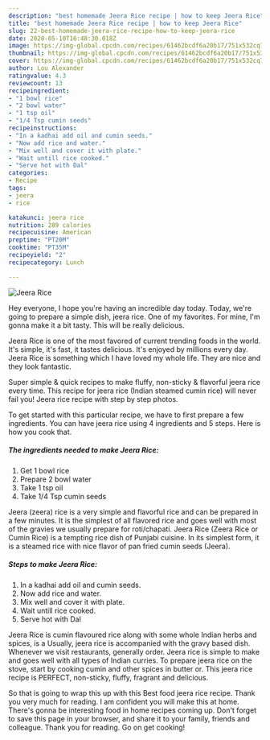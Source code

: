```yaml
---
description: "best homemade Jeera Rice recipe | how to keep Jeera Rice"
title: "best homemade Jeera Rice recipe | how to keep Jeera Rice"
slug: 22-best-homemade-jeera-rice-recipe-how-to-keep-jeera-rice
date: 2020-05-10T16:48:30.018Z
image: https://img-global.cpcdn.com/recipes/61462bcdf6a20b17/751x532cq70/jeera-rice-recipe-main-photo.jpg
thumbnail: https://img-global.cpcdn.com/recipes/61462bcdf6a20b17/751x532cq70/jeera-rice-recipe-main-photo.jpg
cover: https://img-global.cpcdn.com/recipes/61462bcdf6a20b17/751x532cq70/jeera-rice-recipe-main-photo.jpg
author: Lou Alexander
ratingvalue: 4.3
reviewcount: 13
recipeingredient:
- "1 bowl rice"
- "2 bowl water"
- "1 tsp oil"
- "1/4 Tsp cumin seeds"
recipeinstructions:
- "In a kadhai add oil and cumin seeds."
- "Now add rice and water."
- "Mix well and cover it with plate."
- "Wait untill rice cooked."
- "Serve hot with Dal"
categories:
- Recipe
tags:
- jeera
- rice

katakunci: jeera rice 
nutrition: 289 calories
recipecuisine: American
preptime: "PT20M"
cooktime: "PT35M"
recipeyield: "2"
recipecategory: Lunch

---
```



![Jeera Rice](https://img-global.cpcdn.com/recipes/61462bcdf6a20b17/751x532cq70/jeera-rice-recipe-main-photo.jpg)

Hey everyone, I hope you're having an incredible day today. Today, we're going to prepare a simple dish, jeera rice. One of my favorites. For mine, I'm gonna make it a bit tasty. This will be really delicious.

Jeera Rice is one of the most favored of current trending foods in the world. It's simple, it's fast, it tastes delicious. It's enjoyed by millions every day. Jeera Rice is something which I have loved my whole life. They are nice and they look fantastic.

Super simple &amp; quick recipes to make fluffy, non-sticky &amp; flavorful jeera rice every time. This recipe for jeera rice (Indian steamed cumin rice) will never fail you! Jeera rice recipe with step by step photos.


To get started with this particular recipe, we have to first prepare a few ingredients. You can have jeera rice using 4 ingredients and 5 steps. Here is how you cook that.

<!--inarticleads1-->

##### The ingredients needed to make Jeera Rice:

1. Get 1 bowl rice
1. Prepare 2 bowl water
1. Take 1 tsp oil
1. Take 1/4 Tsp cumin seeds


Jeera (zeera) rice is a very simple and flavorful rice and can be prepared in a few minutes. It is the simplest of all flavored rice and goes well with most of the gravies we usually prepare for roti/chapati. Jeera Rice (Zeera Rice or Cumin Rice) is a tempting rice dish of Punjabi cuisine. In its simplest form, it is a steamed rice with nice flavor of pan fried cumin seeds (Jeera). 

<!--inarticleads2-->

##### Steps to make Jeera Rice:

1. In a kadhai add oil and cumin seeds.
1. Now add rice and water.
1. Mix well and cover it with plate.
1. Wait untill rice cooked.
1. Serve hot with Dal


Jeera Rice is cumin flavoured rice along with some whole Indian herbs and spices, is a Usually, jeera rice is accompanied with the gravy based dish. Whenever we visit restaurants, generally order. Jeera rice is simple to make and goes well with all types of Indian curries. To prepare jeera rice on the stove, start by cooking cumin and other spices in butter or. This jeera rice recipe is PERFECT, non-sticky, fluffy, fragrant and delicious. 

So that is going to wrap this up with this Best food jeera rice recipe. Thank you very much for reading. I am confident you will make this at home. There's gonna be interesting food in home recipes coming up. Don't forget to save this page in your browser, and share it to your family, friends and colleague. Thank you for reading. Go on get cooking!
